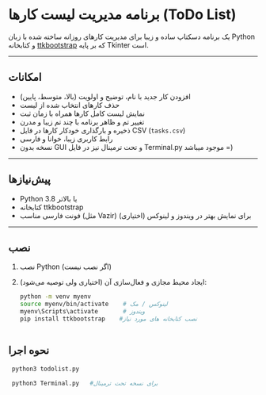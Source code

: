 # برنامه مدیریت لیست کارها (ToDo List)

یک برنامه دسکتاپ ساده و زیبا برای مدیریت کارهای روزانه ساخته شده با زبان Python و کتابخانه [ttkbootstrap](https://ttkbootstrap.readthedocs.io/en/latest/) که بر پایه Tkinter است.

---

## امکانات

- افزودن کار جدید با نام، توضیح و اولویت (بالا، متوسط، پایین)
- حذف کارهای انتخاب شده از لیست
- نمایش لیست کامل کارها همراه با زمان ثبت
- تغییر تم و ظاهر برنامه با چند تم زیبا و مدرن
- ذخیره و بارگذاری خودکار کارها در فایل CSV (`tasks.csv`)
- رابط کاربری زیبا، خوانا و فارسی
- نسخه بدون GUI و تحت ترمینال نیز در فایل Terminal.py موجود میباشد =)

---

## پیش‌نیازها

- Python 3.8 یا بالاتر
- کتابخانه ttkbootstrap
- فونت فارسی مناسب (مثل Vazir) برای نمایش بهتر در ویندوز و لینوکس (اختیاری)

---

## نصب

1. نصب Python (اگر نصب نیست)

2. ایجاد محیط مجازی و فعال‌سازی آن (اختیاری ولی توصیه می‌شود):
   ```bash
   python -m venv myenv
   source myenv/bin/activate    # لینوکس / مک
   myenv\Scripts\activate       # ویندوز
   pip install ttkbootstrap    #نصب کتابخانه های مورد نیاز



## نحوه اجرا   
   ```bash
    python3 todolist.py

    python3 Terminal.py   #برای نسخه تحت ترمینال

    

   

  
